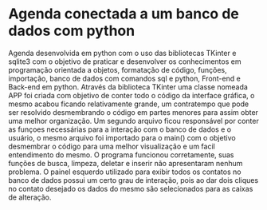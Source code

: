 # Agenda conectada a um banco de dados com python
 Agenda desenvolvida em python com o uso das bibliotecas TKinter e sqlite3 com o objetivo de praticar e desenvolver os conhecimentos em programação orientada a objetos, formatação de código, funções, importação, banco de dados com comandos sql e python, Front-end e Back-end em python. Através da biblioteca TKinter uma classe nomeada APP foi criada com objetivo de conter todo o código da interface gráfica, o mesmo acabou ficando relativamente grande, um contratempo que pode ser resolvido desmembrando o código em partes menores para assim obter uma melhor organização. Um segundo arquivo ficou responsável por conter as funçoes necessárias para a interação com o banco de dados e o usuário, o mesmo arquivo foi importado para o main() com o objetivo desmembrar o código para uma melhor visualização e um facil entendimento do mesmo. O programa funcionou corretamente, suas funções de busca, limpeza, deletar e inserir não apresentaram nenhum problema. O painel esquerdo utilizado para exibir todos os contatos no banco de dados possui um certo grau de interação, pois ao dar dois cliques no contato desejado os dados do mesmo são selecionados para as caixas de alteração.
